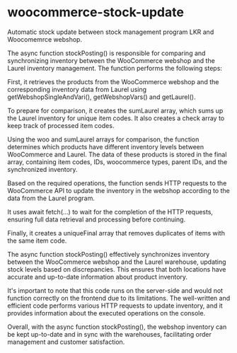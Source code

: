 # woocommerce-stock-update
Automatic stock update between stock management program LKR and Woocomemrce webshop.

The async function stockPosting() is responsible for comparing and synchronizing inventory between the WooCommerce webshop and the Laurel inventory management.
The function performs the following steps:

First, it retrieves the products from the WooCommerce webshop and the corresponding inventory data from Laurel using getWebshopSingleAndVari(), getWebshopVars() and getLaurel().

To prepare for comparison, it creates the sumLaurel array, which sums up the Laurel inventory for unique item codes. It also creates a check array to keep track of processed item codes.

Using the woo and sumLaurel arrays for comparison, the function determines which products have different inventory levels between WooCommerce and Laurel. The data of these products is stored in the final array, containing item codes, IDs, woocommerce types, parent IDs, and the synchronized inventory.

Based on the required operations, the function sends HTTP requests to the WooCommerce API to update the inventory in the webshop according to the data from the Laurel program.

It uses await fetch(...) to wait for the completion of the HTTP requests, ensuring full data retrieval and processing before continuing.

Finally, it creates a uniqueFinal array that removes duplicates of items with the same item code.

The async function stockPosting() effectively synchronizes inventory between the WooCommerce webshop and the Laurel warehouse, updating stock levels based on discrepancies. This ensures that both locations have accurate and up-to-date information about product inventory.

It's important to note that this code runs on the server-side and would not function correctly on the frontend due to its limitations. The well-written and efficient code performs various HTTP requests to update inventory, and it provides information about the executed operations on the console.

Overall, with the async function stockPosting(), the webshop inventory can be kept up-to-date and in sync with the warehouses, facilitating order management and customer satisfaction.
